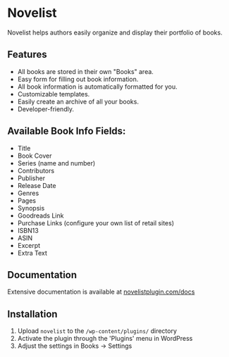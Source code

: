 # Novelist

Novelist helps authors easily organize and display their portfolio of books.

## Features

* All books are stored in their own "Books" area.
* Easy form for filling out book information.
* All book information is automatically formatted for you.
* Customizable templates.
* Easily create an archive of all your books.
* Developer-friendly.

## Available Book Info Fields:

* Title
* Book Cover
* Series (name and number)
* Contributors
* Publisher
* Release Date
* Genres
* Pages
* Synopsis
* Goodreads Link
* Purchase Links (configure your own list of retail sites)
* ISBN13
* ASIN
* Excerpt
* Extra Text

## Documentation

Extensive documentation is available at [novelistplugin.com/docs](https://novelistplugin.com/docs/)

## Installation

1. Upload `novelist` to the `/wp-content/plugins/` directory
2. Activate the plugin through the 'Plugins' menu in WordPress
3. Adjust the settings in Books -> Settings